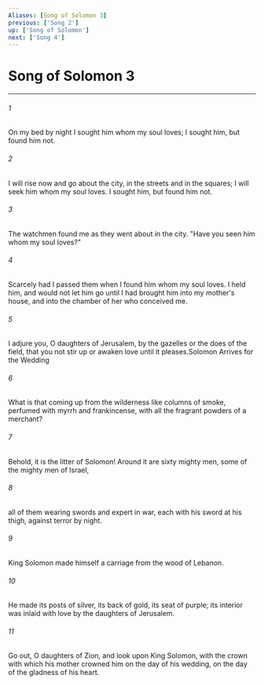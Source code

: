 ```yaml
---
Aliases: [Song of Solomon 3]
previous: ['Song 2']
up: ['Song of Solomon']
next: ['Song 4']
---
```

# Song of Solomon 3

***

 

###### 1 
On my bed by night 
 I sought him whom my soul loves; 
 I sought him, but found him not. 
 
 

###### 2 
I will rise now and go about the city, 
 in the streets and in the squares; 
 I will seek him whom my soul loves. 
 I sought him, but found him not. 
 
 

###### 3 
The watchmen found me 
 as they went about in the city. 
 "Have you seen him whom my soul loves?" 
 
 

###### 4 
Scarcely had I passed them 
 when I found him whom my soul loves. 
 I held him, and would not let him go 
 until I had brought him into my mother's house, 
 and into the chamber of her who conceived me. 
 
 

###### 5 
I adjure you, O daughters of Jerusalem, 
 by the gazelles or the does of the field, 
 that you not stir up or awaken love 
 until it pleases.Solomon Arrives for the Wedding
 
 

###### 6 
What is that coming up from the wilderness 
 like columns of smoke, 
 perfumed with myrrh and frankincense, 
 with all the fragrant powders of a merchant? 
 
 

###### 7 
Behold, it is the litter of Solomon! 
 Around it are sixty mighty men, 
 some of the mighty men of Israel, 
 
 

###### 8 
all of them wearing swords 
 and expert in war, 
 each with his sword at his thigh, 
 against terror by night. 
 
 

###### 9 
King Solomon made himself a carriage 
 from the wood of Lebanon. 
 
 

###### 10 
He made its posts of silver, 
 its back of gold, its seat of purple; 
 its interior was inlaid with love 
 by the daughters of Jerusalem. 
 
 

###### 11 
Go out, O daughters of Zion, 
 and look upon King Solomon, 
 with the crown with which his mother crowned him 
 on the day of his wedding, 
 on the day of the gladness of his heart.
 
